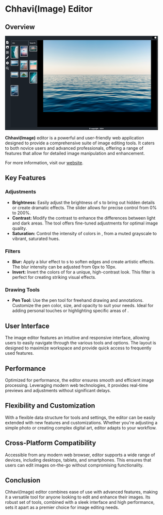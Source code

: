 # Chhavi(Image) Editor

## Overview

![Chhavi Editor](sample/unsplash_search.png)

**Chhavi(Image)** editor is a powerful and user-friendly web application designed to provide a comprehensive suite of image editing tools. It caters to both novice users and advanced professionals, offering a range of features that allow for detailed image manipulation and enhancement.

For more information, visit our [website](https://chhavie-ditor.netlify.app/).

## Key Features

### Adjustments
- **Brightness:** Easily adjust the brightness of s to bring out hidden details or create dramatic effects. The slider allows for precise control from 0% to 200%.
- **Contrast:** Modify the contrast to enhance the differences between light and dark areas. The tool offers fine-tuned adjustments for optimal image quality.
- **Saturation:** Control the intensity of colors in , from a muted grayscale to vibrant, saturated hues.

### Filters
- **Blur:** Apply a blur effect to s to soften edges and create artistic effects. The blur intensity can be adjusted from 0px to 10px.
- **Invert:** Invert the colors of  for a unique, high-contrast look. This filter is perfect for creating striking visual effects.

### Drawing Tools
- **Pen Tool:** Use the pen tool for freehand drawing and annotations. Customize the pen color, size, and opacity to suit your needs. Ideal for adding personal touches or highlighting specific areas of .

## User Interface
The image editor features an intuitive and responsive interface, allowing users to easily navigate through the various tools and options. The layout is designed to maximize workspace and provide quick access to frequently used features.

## Performance
Optimized for performance, the editor ensures smooth and efficient image processing. Leveraging modern web technologies, it provides real-time previews and adjustments without significant delays.

## Flexibility and Customization
With a flexible data structure for tools and settings, the editor can be easily extended with new features and customizations. Whether you're adjusting a simple photo or creating complex digital art,  editor adapts to your workflow.

## Cross-Platform Compatibility
Accessible from any modern web browser,  editor supports a wide range of devices, including desktops, tablets, and smartphones. This ensures that users can edit images on-the-go without compromising functionality.

## Conclusion
Chhavi(Image) editor combines ease of use with advanced features, making it a versatile tool for anyone looking to edit and enhance their images. Its robust set of tools, combined with a sleek interface and high performance, sets it apart as a premier choice for image editing needs.
